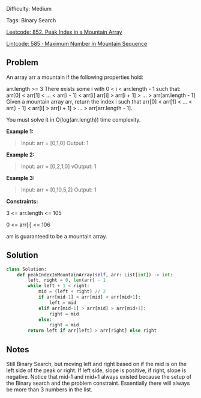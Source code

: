Difficulty: Medium

Tags: Binary Search

[Leetcode: 852. Peak Index in a Mountain Array](https://leetcode.com/problems/peak-index-in-a-mountain-array/)

[Lintcode: 585 · Maximum Number in Mountain Sequence](https://www.lintcode.com/problem/585/)

## Problem
An array arr a mountain if the following properties hold:

arr.length >= 3
There exists some i with 0 < i < arr.length - 1 such that:
arr[0] < arr[1] < ... < arr[i - 1] < arr[i] 
arr[i] > arr[i + 1] > ... > arr[arr.length - 1]
Given a mountain array arr, return the index i such that arr[0] < arr[1] < ... < arr[i - 1] < arr[i] > arr[i + 1] > ... > arr[arr.length - 1].

You must solve it in O(log(arr.length)) time complexity.

**Example 1:**
> Input: arr = [0,1,0]
> Output: 1

**Example 2:**
> Input: arr = [0,2,1,0]
>vOutput: 1

**Example 3:**
>Input: arr = [0,10,5,2]
>Output: 1

**Constraints:**

3 <= arr.length <= 105

0 <= arr[i] <= 106

arr is guaranteed to be a mountain array.

## Solution
```python
class Solution:
    def peakIndexInMountainArray(self, arr: List[int]) -> int:
        left, right = 0, len(arr) - 1
        while left + 1 < right:
            mid = (left + right) // 2
            if arr[mid-1] < arr[mid] < arr[mid+1]:
                left = mid
            elif arr[mid-1] > arr[mid] > arr[mid+1]:
                right = mid
            else:
                right = mid
        return left if arr[left] > arr[right] else right
```

## Notes
Still Binary Search, but moving left and right based on if the mid is on the left 
side of the peak or right. If left side, slope is positive, if right, slope is negative.
Notice that mid-1 and mid+1 always existed because the setup of the Binary search and the problem constraint.
Essentially there will always be more than 3 numbers in the list.
